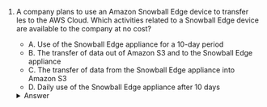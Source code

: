 1. A company plans to use an Amazon Snowball Edge device to transfer les to the AWS Cloud. Which activities related to a Snowball Edge device are available to the company at no cost?
    - A. Use of the Snowball Edge appliance for a 10-day period
    - B. The transfer of data out of Amazon S3 and to the Snowball Edge appliance
    - C. The transfer of data from the Snowball Edge appliance into Amazon S3  
    - D. Daily use of the Snowball Edge appliance after 10 days  

    <details markdown=1><summary markdown='span'>Answer</summary>    
      Correct answer: C 
    </details>
